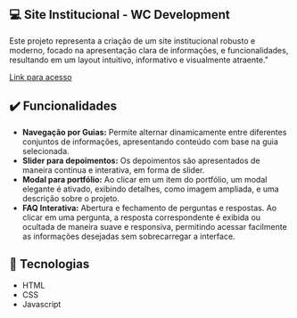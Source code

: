 ## 💻 Site Institucional - WC Development
Este projeto representa a criação de um site institucional robusto e moderno, focado na apresentação clara de informações, e funcionalidades, resultando em um layout intuitivo, informativo e visualmente atraente."
<br>

[Link para acesso](https://lucasmrdeveloper.github.io/wc-development)

## ✔️ Funcionalidades
- **Navegação por Guias:** Permite alternar dinamicamente entre diferentes conjuntos de informações, apresentando conteúdo com base na guia selecionada.
- **Slider para depoimentos:** Os depoimentos são apresentados de maneira contínua e interativa, em forma de slider.
- **Modal para portfólio:**  Ao clicar em um item do portfólio, um modal elegante é ativado, exibindo detalhes, como imagem ampliada, e uma descrição sobre o projeto.
- **FAQ Interativa:** Abertura e fechamento de perguntas e respostas. Ao clicar em uma pergunta, a resposta correspondente é exibida ou ocultada de maneira suave e responsiva, permitindo acessar facilmente as informações desejadas sem sobrecarregar a interface.

## 🚀 Tecnologias
* HTML
* CSS
* Javascript
